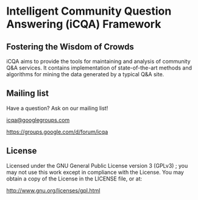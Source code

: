 Intelligent Community Question Answering (iCQA) Framework
=================

Fostering the Wisdom of Crowds
------------------------------

iCQA aims to provide the tools for maintaining and analysis of community Q&A services. It contains implementation of state-of-the-art methods and algorithms for mining the data generated by a typical Q&A site.


Mailing list
------------

Have a question? Ask on our mailing list!

icqa@googlegroups.com

https://groups.google.com/d/forum/icqa

License
---------------------

Licensed under the GNU General Public License version 3 (GPLv3) ;
you may not use this work except in compliance with the License.
You may obtain a copy of the License in the LICENSE file, or at:

   http://www.gnu.org/licenses/gpl.html
